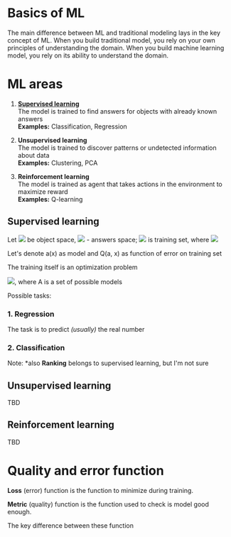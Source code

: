 # Basics of ML

The main difference between ML and traditional modeling 
lays in the key concept of ML. When you build traditional model, 
you rely on your own principles of understanding the domain.
When you build machine learning model, you rely on its ability to understand the domain.

# ML areas
1. [**Supervised learning**](#supervised-learning)  
The model is trained to find answers for 
objects with already known answers  
**Examples:** Classification, Regression


2. **Unsupervised learning**  
The model is trained to discover patterns 
or undetected information about data  
**Examples:** Clustering, PCA


3. **Reinforcement learning**  
The model is trained as agent that takes actions 
in the environment to maximize reward  
**Examples:** Q-learning




## Supervised learning
Let <img src="https://render.githubusercontent.com/render/math?math={\color{green}\X^d}"> be object space, <img src="https://render.githubusercontent.com/render/math?math={\color{green}\Y}"> - answers space; 
<img src="https://render.githubusercontent.com/render/math?math={\color{green} (x_i, y_i)^{l}_{i=1}}"> is training set, where 
<img src="https://render.githubusercontent.com/render/math?math={\color{green} x_i = (x^1, ..., x^d) }">

Let's denote a(x) as model and Q(a, x) as function of error on training set

The training itself is an optimization problem 

<img src="https://render.githubusercontent.com/render/math?math={\color{red}a(x) = argmin_{a \in A}(Q(a,x))}">, 
where A is a set of possible models

Possible tasks:
### 1. **Regression**
The task is to predict _(usually)_ the real number 


### 2. **Classification**  


Note: *also **Ranking** belongs to supervised learning, but I'm not sure


## Unsupervised learning
TBD
## Reinforcement learning
TBD

# Quality and error function
**Loss** (error) function is the function to minimize during training.

**Metric** (quality) function is the function used to check is model good enough.

The key difference between these function
